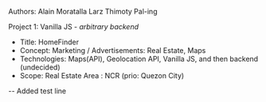 Authors:
Alain Moratalla
Larz Thimoty Pal-ing

Project 1: Vanilla JS - *arbitrary backend*
- Title: HomeFinder
- Concept: Marketing / Advertisements: Real Estate, Maps
- Technologies: Maps(API), Geolocation API, Vanilla JS, and then backend (undecided)
- Scope: Real Estate Area : NCR (prio: Quezon City) 

-- Added test line


